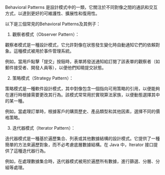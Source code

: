 

Behavioral Patterns 是設計模式中的一類，它關注於不同對像之間的通訊和交互方式，以達到更好的可維護性、擴展性和復用性。

以下是三個常見的Behavioral Patterns及其例子：

1. 觀察者模式（Observer Pattern）：

觀察者模式是一種設計模式，它允許對像在狀態發生變化時自動通知它們的依賴對象。這種模式被用於事件管理系統。

例如，當用戶點擊「提交」按鈕時，表單將發送通知給訂閱了該表單的觀察者（如郵件接受者、開發人員等），以便他們知曉提交狀態。

2. 策略模式（Strategy Pattern）：

策略模式是一種軟件設計模式，其中對像包含一個指向可用策略的引用，以便能夠在運行時根據需要更改其行為。該模式常常用於實現算法家族，以便動態選擇其中的某一種。

例如，當處理訂單時，根據客戶的購買歷史、產品類型和其他因素，選擇不同的價格策略。

3. 迭代器模式（Iterator Pattern）：

迭代器模式是一種基於遍歷集合、列表或其他數據結構的設計模式。它提供了一種簡單的方法來遍歷對象，而不必考慮底層數據結構。在 Java 中，Iterator 接口提供了這種迭代器行為。

例如，在處理數據集合時，迭代器模式被用於遍歷所有數據，進行篩選、分層、分組等處理。